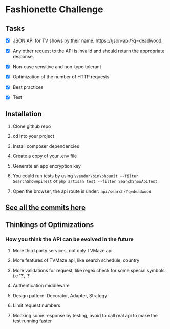 # Fashionette Challenge

## Tasks

- [x] JSON API for TV shows by their name: https:://json-api/?q=deadwood.

- [x] Any other request to the API is invalid and should return the appropriate response.

- [x] Non-case sensitive and non-typo tolerant

- [x] Optimization of the number of HTTP requests

- [x] Best practices

- [x] Test

## Installation

1. Clone github repo

2. cd into your project

3. Install composer dependencies

4. Create a copy of your .env file

5. Generate an app encryption key

6. You could run tests by using ```\vendor\bin\phpunit --filter SearchShowApiTest``` or ```php artisan test --filter SearchShowApiTest ```

7. Open the browser, the api route is under: ```api/search/?q=deadwood```

## [See all the commits here](https://github.com/yxj0312/fashionette-challenge/commits/master)

## Thinkings of Optimizations

### How you think the API can be evolved in the future

1. More third party services, not only TVMaze api

2. More features of TVMaze api, like search schedule, country

3. More validations for request, like regex check for some special symbols i.e '?', '!'

4. Authentication middleware

5. Design pattern: Decorator, Adapter, Strategy

6. Limit request numbers

7. Mocking some response by testing, avoid to call real api to make the test running faster
